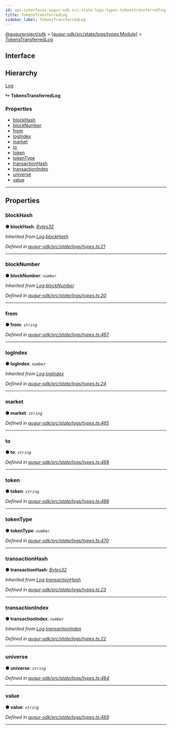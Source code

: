 ```yaml
---
id: api-interfaces-augur-sdk-src-state-logs-types-tokenstransferredlog
title: TokensTransferredLog
sidebar_label: TokensTransferredLog
---
```


[@augurproject/sdk](api-readme.md) > [[augur-sdk/src/state/logs/types Module]](api-modules-augur-sdk-src-state-logs-types-module.md) > [TokensTransferredLog](api-interfaces-augur-sdk-src-state-logs-types-tokenstransferredlog.md)

## Interface

## Hierarchy

 [Log](api-interfaces-augur-sdk-src-state-logs-types-log.md)

**↳ TokensTransferredLog**

### Properties

* [blockHash](api-interfaces-augur-sdk-src-state-logs-types-tokenstransferredlog.md#blockhash)
* [blockNumber](api-interfaces-augur-sdk-src-state-logs-types-tokenstransferredlog.md#blocknumber)
* [from](api-interfaces-augur-sdk-src-state-logs-types-tokenstransferredlog.md#from)
* [logIndex](api-interfaces-augur-sdk-src-state-logs-types-tokenstransferredlog.md#logindex)
* [market](api-interfaces-augur-sdk-src-state-logs-types-tokenstransferredlog.md#market)
* [to](api-interfaces-augur-sdk-src-state-logs-types-tokenstransferredlog.md#to)
* [token](api-interfaces-augur-sdk-src-state-logs-types-tokenstransferredlog.md#token)
* [tokenType](api-interfaces-augur-sdk-src-state-logs-types-tokenstransferredlog.md#tokentype)
* [transactionHash](api-interfaces-augur-sdk-src-state-logs-types-tokenstransferredlog.md#transactionhash)
* [transactionIndex](api-interfaces-augur-sdk-src-state-logs-types-tokenstransferredlog.md#transactionindex)
* [universe](api-interfaces-augur-sdk-src-state-logs-types-tokenstransferredlog.md#universe)
* [value](api-interfaces-augur-sdk-src-state-logs-types-tokenstransferredlog.md#value)

---

## Properties

<a id="blockhash"></a>

###  blockHash

**● blockHash**: *[Bytes32](api-modules-augur-sdk-src-state-logs-types-module.md#bytes32)*

*Inherited from [Log](api-interfaces-augur-sdk-src-state-logs-types-log.md).[blockHash](api-interfaces-augur-sdk-src-state-logs-types-log.md#blockhash)*

*Defined in [augur-sdk/src/state/logs/types.ts:21](https://github.com/AugurProject/augur/blob/3727cd4ec9/packages/augur-sdk/src/state/logs/types.ts#L21)*

___
<a id="blocknumber"></a>

###  blockNumber

**● blockNumber**: *`number`*

*Inherited from [Log](api-interfaces-augur-sdk-src-state-logs-types-log.md).[blockNumber](api-interfaces-augur-sdk-src-state-logs-types-log.md#blocknumber)*

*Defined in [augur-sdk/src/state/logs/types.ts:20](https://github.com/AugurProject/augur/blob/3727cd4ec9/packages/augur-sdk/src/state/logs/types.ts#L20)*

___
<a id="from"></a>

###  from

**● from**: *`string`*

*Defined in [augur-sdk/src/state/logs/types.ts:467](https://github.com/AugurProject/augur/blob/3727cd4ec9/packages/augur-sdk/src/state/logs/types.ts#L467)*

___
<a id="logindex"></a>

###  logIndex

**● logIndex**: *`number`*

*Inherited from [Log](api-interfaces-augur-sdk-src-state-logs-types-log.md).[logIndex](api-interfaces-augur-sdk-src-state-logs-types-log.md#logindex)*

*Defined in [augur-sdk/src/state/logs/types.ts:24](https://github.com/AugurProject/augur/blob/3727cd4ec9/packages/augur-sdk/src/state/logs/types.ts#L24)*

___
<a id="market"></a>

###  market

**● market**: *`string`*

*Defined in [augur-sdk/src/state/logs/types.ts:465](https://github.com/AugurProject/augur/blob/3727cd4ec9/packages/augur-sdk/src/state/logs/types.ts#L465)*

___
<a id="to"></a>

###  to

**● to**: *`string`*

*Defined in [augur-sdk/src/state/logs/types.ts:468](https://github.com/AugurProject/augur/blob/3727cd4ec9/packages/augur-sdk/src/state/logs/types.ts#L468)*

___
<a id="token"></a>

###  token

**● token**: *`string`*

*Defined in [augur-sdk/src/state/logs/types.ts:466](https://github.com/AugurProject/augur/blob/3727cd4ec9/packages/augur-sdk/src/state/logs/types.ts#L466)*

___
<a id="tokentype"></a>

###  tokenType

**● tokenType**: *`number`*

*Defined in [augur-sdk/src/state/logs/types.ts:470](https://github.com/AugurProject/augur/blob/3727cd4ec9/packages/augur-sdk/src/state/logs/types.ts#L470)*

___
<a id="transactionhash"></a>

###  transactionHash

**● transactionHash**: *[Bytes32](api-modules-augur-sdk-src-state-logs-types-module.md#bytes32)*

*Inherited from [Log](api-interfaces-augur-sdk-src-state-logs-types-log.md).[transactionHash](api-interfaces-augur-sdk-src-state-logs-types-log.md#transactionhash)*

*Defined in [augur-sdk/src/state/logs/types.ts:23](https://github.com/AugurProject/augur/blob/3727cd4ec9/packages/augur-sdk/src/state/logs/types.ts#L23)*

___
<a id="transactionindex"></a>

###  transactionIndex

**● transactionIndex**: *`number`*

*Inherited from [Log](api-interfaces-augur-sdk-src-state-logs-types-log.md).[transactionIndex](api-interfaces-augur-sdk-src-state-logs-types-log.md#transactionindex)*

*Defined in [augur-sdk/src/state/logs/types.ts:22](https://github.com/AugurProject/augur/blob/3727cd4ec9/packages/augur-sdk/src/state/logs/types.ts#L22)*

___
<a id="universe"></a>

###  universe

**● universe**: *`string`*

*Defined in [augur-sdk/src/state/logs/types.ts:464](https://github.com/AugurProject/augur/blob/3727cd4ec9/packages/augur-sdk/src/state/logs/types.ts#L464)*

___
<a id="value"></a>

###  value

**● value**: *`string`*

*Defined in [augur-sdk/src/state/logs/types.ts:469](https://github.com/AugurProject/augur/blob/3727cd4ec9/packages/augur-sdk/src/state/logs/types.ts#L469)*

___

